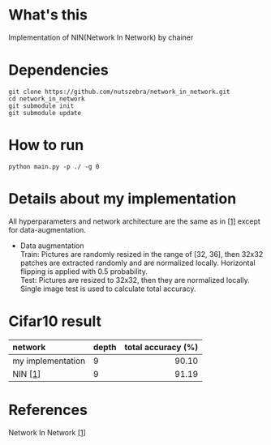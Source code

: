 # What's this
Implementation of NIN(Network In Network) by chainer


# Dependencies

    git clone https://github.com/nutszebra/network_in_network.git
    cd network_in_network
    git submodule init
    git submodule update

# How to run
    python main.py -p ./ -g 0 


# Details about my implementation
All hyperparameters and network architecture are the same as in [[1]][Paper] except for data-augmentation.  
* Data augmentation  
Train: Pictures are randomly resized in the range of [32, 36], then 32x32 patches are extracted randomly and are normalized locally. Horizontal flipping is applied with 0.5 probability.  
Test: Pictures are resized to 32x32, then they are normalized locally. Single image test is used to calculate total accuracy.  

# Cifar10 result

| network              | depth | total accuracy (%) |
|:---------------------|-------|-------------------:|
| my implementation    | 9     | 90.10               |
| NIN [[1]][Paper]      | 9     | 91.19              |

# References
Network In Network [[1]][Paper]

[paper]: https://arxiv.org/abs/1312.4400 "Paper"
